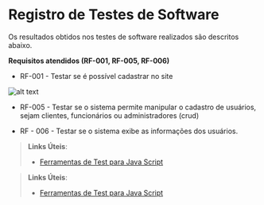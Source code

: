 # Registro de Testes de Software

Os resultados obtidos nos testes de software realizados são descritos abaixo. 

**Requisitos atendidos (RF-001, RF-005, RF-006)**

- RF-001 - Testar se é possível cadastrar no site

![alt text]()


- RF-005 - Testar se o sistema permite manipular o cadastro de usuários, sejam clientes, funcionários ou administradores (crud)


- RF - 006 - Testar se o sistema exibe as informações dos usuários.

    
> **Links Úteis**:
> - [Ferramentas de Test para Java Script](https://geekflare.com/javascript-unit-testing/)

> **Links Úteis**:
> - [Ferramentas de Test para Java Script](https://geekflare.com/javascript-unit-testing/)
